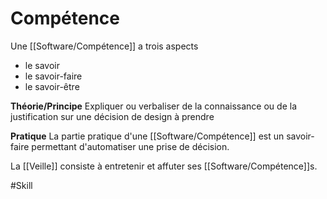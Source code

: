 # Compétence

Une [[Software/Compétence]] a trois aspects
- le savoir
- le savoir-faire
- le savoir-être


**Théorie/Principe**
Expliquer ou verbaliser de la connaissance ou de la justification sur une décision de design à prendre

**Pratique**
La partie pratique d'une [[Software/Compétence]] est un savoir-faire permettant d'automatiser une prise de décision.

La [[Veille]] consiste à entretenir et affuter ses [[Software/Compétence]]s.


#Skill 
